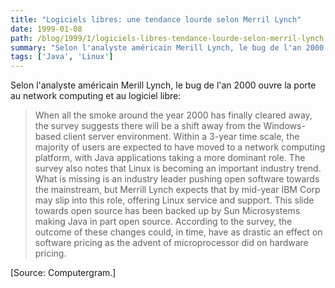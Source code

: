 ```yaml
---
title: "Logiciels libres: une tendance lourde selon Merril Lynch"
date: 1999-01-08
path: /blog/1999/1/logiciels-libres-tendance-lourde-selon-merril-lynch
summary: "Selon l'analyste américain Merill Lynch, le bug de l'an 2000 ouvre la porte au network computing et au logiciel libre: When all the smoke around the year 2000 has finally cleared away, the survey suggests there will be a shift away from the Windows- based client server environment."
tags: ['Java', 'Linux']
---
```


<P>
Selon l'analyste américain Merill Lynch, le bug de l'an 2000 ouvre la porte
au network computing et au logiciel libre:
</P>

<BLOCKQUOTE>
When all the smoke around the year 2000 has
finally cleared away, the survey suggests there will be a shift
away from the Windows- based client server environment. Within
a 3-year time scale, the majority of users are expected to have
moved to a network computing platform, with Java applications
taking a more dominant role. The survey also notes that Linux
is becoming an important industry trend. What is missing is an
industry leader pushing open software towards the mainstream,
but Merrill Lynch expects that by mid-year IBM Corp may slip
into this role, offering Linux service and support. This slide
towards open source has been backed up by Sun Microsystems
making Java in part open source. According to the survey, the
outcome of these changes could, in time, have as drastic an
effect on software pricing as the advent of microprocessor did
on hardware pricing.
</BLOCKQUOTE>
<P>
[Source: Computergram.]
</P>


